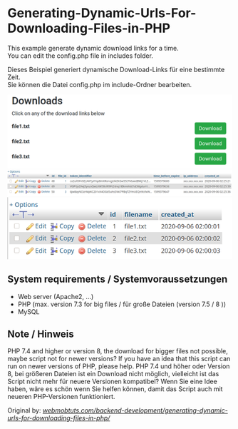 # Generating-Dynamic-Urls-For-Downloading-Files-in-PHP
This example generate dynamic download links for a time.<br>You can edit the config.php file in includes folder.

Dieses Beispiel generiert dynamische Download-Links für eine bestimmte Zeit.<br>Sie können die Datei config.php im include-Ordner bearbeiten.

![Screenshot Download page](https://github.com/Paderman/Generating-Dynamic-Urls-For-Downloading-Files-in-PHP/blob/master/screenshot-download-page.png "Screenshot Download page")
![Screenshot Database table file URLs](https://github.com/Paderman/Generating-Dynamic-Urls-For-Downloading-Files-in-PHP/blob/master/screenshot_database-table-file_urls.png "Screenshot Database table file URLs")
![Screenshot Database table files](https://github.com/Paderman/Generating-Dynamic-Urls-For-Downloading-Files-in-PHP/blob/master/screenshot_database-table-files.png "Screenshot Database table files")

## System requirements / Systemvoraussetzungen
- Web server (Apache2, ...)
- PHP (max. version 7.3 for big files / für große Dateien (version 7.5 / 8 ))
- MySQL

## Note / Hinweis
PHP 7.4 and higher or version 8, the download for bigger files not possible, maybe script not for newer versions? If you have an idea that this script can run on newer versions of PHP, please help.
PHP 7.4 und höher oder Version 8, bei größeren Dateien ist ein Download nicht möglich, vielleicht ist das Script nicht mehr für neuere Versionen kompatibel? Wenn Sie eine Idee haben, wäre es schön wenn Sie helfen können, damit das Script auch mit neueren PHP-Versionen funktioniert.

Original by: *[webmobtuts.com/backend-development/generating-dynamic-urls-for-downloading-files-in-php/](https://webmobtuts.com/backend-development/generating-dynamic-urls-for-downloading-files-in-php/ "Visit site")*
